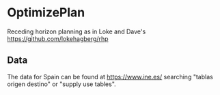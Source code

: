# OptimizePlan
Receding horizon planning as in Loke and Dave's
https://github.com/lokehagberg/rhp

## Data
The data for Spain can be found at https://www.ine.es/ searching "tablas origen destino" or "supply use tables".

